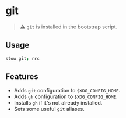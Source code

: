 # git

> ⚠️ `git` is installed in the bootstrap script.

## Usage

```sh
stow git; rrc
```

## Features

- Adds `git` configuration to `$XDG_CONFIG_HOME`.
- Adds `gh` configuration to `$XDG_CONFIG_HOME`.
- Installs `gh` if it's not already installed.
- Sets some useful `git` aliases.

